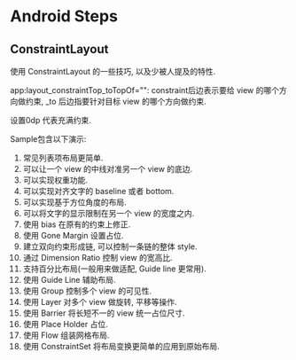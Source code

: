 # Android Steps

## ConstraintLayout

使用 ConstraintLayout 的一些技巧, 以及少被人提及的特性.

app:layout_constraintTop_toTopOf="": constraint后边表示要给 view 的哪个方向做约束, _to 后边指要针对目标 view 的哪个方向做约束.

设置0dp 代表充满约束.

Sample包含以下演示:

1. 常见列表项布局更简单.
2. 可以让一个 view 的中线对准另一个 view 的底边.
3. 可以实现权重功能.
4. 可以实现对齐文字的 baseline 或者 bottom.
5. 可以实现基于方位角度的布局.
6. 可以将文字的显示限制在另一个 view 的宽度之内.
7. 使用 bias 在原有的约束上修正.
8. 使用 Gone Margin 设置占位.
9. 建立双向约束形成链, 可以控制一条链的整体 style.
10. 通过 Dimension Ratio 控制 view 的宽高比.
11. 支持百分比布局(一般用来做适配, Guide line 更常用).
12. 使用 Guide Line 辅助布局.
13. 使用 Group 控制多个 view 的可见性.
14. 使用 Layer 对多个 view 做旋转, 平移等操作.
15. 使用 Barrier 将长短不一的 view 统一占位尺寸.
16. 使用 Place Holder 占位.
17. 使用 Flow 组装网格布局.
18. 使用 ConstraintSet 将布局变换更简单的应用到原始布局.



